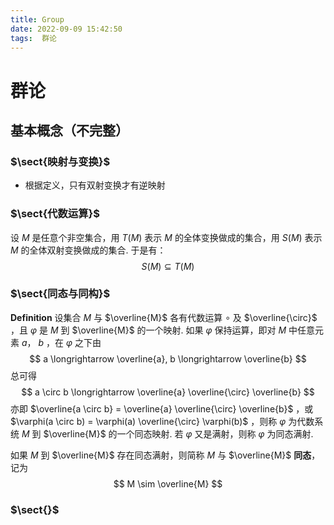 ```yaml
---
title: Group
date: 2022-09-09 15:42:50
tags:  群论
---
```


# 群论

## 基本概念（不完整）

### $\sect{映射与变换}$

- 根据定义，只有双射变换才有逆映射

### $\sect{代数运算}$

设 $M$ 是任意个非空集合，用 $T(M)$ 表示 $M$ 的全体变换做成的集合，用 $S(M)$ 表示 $M$ 的全体双射变换做成的集合. 于是有：
$$
S(M) \subseteq T(M)
$$

### $\sect{同态与同构}$

**Definition** 设集合 $M$ 与 $\overline{M}$ 各有代数运算 $\circ$ 及 $\overline{\circ}$ ，且 $\varphi$ 是 $M$ 到 $\overline{M}$ 的一个映射. 如果 $\varphi$ 保持运算，即对 $M$ 中任意元素 $a$， $b$ ，在 $\varphi$ 之下由
$$
a \longrightarrow \overline{a}, b \longrightarrow \overline{b}
$$
总可得
$$
a \circ b \longrightarrow \overline{a} \overline{\circ} \overline{b}
$$
亦即 $\overline{a \circ b} = \overline{a} \overline{\circ} \overline{b}$ ，或 $\varphi(a \circ b) = \varphi(a) \overline{\circ} \varphi(b)$ ，则称 $\varphi$ 为代数系统 $M$ 到 $\overline{M}$ 的一个同态映射. 若 $\varphi$ 又是满射，则称 $\varphi$ 为同态满射. 

如果 $M$ 到 $\overline{M}$ 存在同态满射，则简称 $M$ 与 $\overline{M}$ **同态**，记为
$$
M \sim \overline{M}
$$


### $\sect{}$

